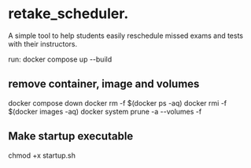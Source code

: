 # retake_scheduler.
A simple tool to help students easily reschedule missed exams and tests with their instructors.

run: docker compose up --build

## remove container, image and volumes
docker compose down
docker rm -f $(docker ps -aq)
docker rmi -f $(docker images -aq)
docker system prune -a --volumes -f

## Make startup executable
chmod +x startup.sh
